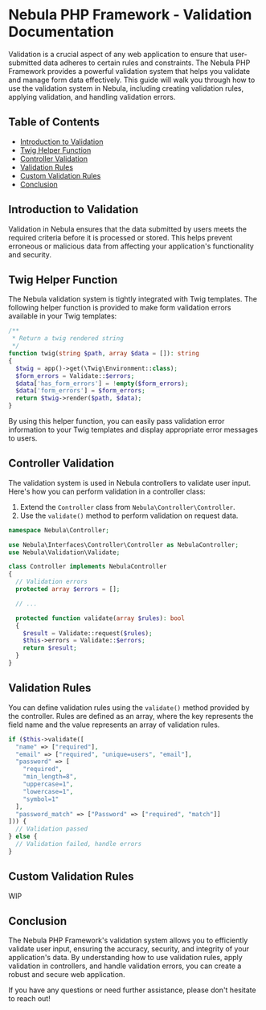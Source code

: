 # Nebula PHP Framework - Validation Documentation

Validation is a crucial aspect of any web application to ensure that user-submitted data adheres to certain rules and constraints. The Nebula PHP Framework provides a powerful validation system that helps you validate and manage form data effectively. This guide will walk you through how to use the validation system in Nebula, including creating validation rules, applying validation, and handling validation errors.

## Table of Contents

- [Introduction to Validation](#introduction-to-validation)
- [Twig Helper Function](#twig-helper-function)
- [Controller Validation](#controller-validation)
- [Validation Rules](#validation-rules)
- [Custom Validation Rules](#custom-validation-rules)
- [Conclusion](#conclusion)

## Introduction to Validation

Validation in Nebula ensures that the data submitted by users meets the required criteria before it is processed or stored. This helps prevent erroneous or malicious data from affecting your application's functionality and security.

## Twig Helper Function

The Nebula validation system is tightly integrated with Twig templates. The following helper function is provided to make form validation errors available in your Twig templates:

```php
/**
 * Return a twig rendered string
 */
function twig(string $path, array $data = []): string
{
  $twig = app()->get(\Twig\Environment::class);
  $form_errors = Validate::$errors;
  $data['has_form_errors'] = !empty($form_errors);
  $data['form_errors'] = $form_errors;
  return $twig->render($path, $data);
}
```

By using this helper function, you can easily pass validation error information to your Twig templates and display appropriate error messages to users.

## Controller Validation

The validation system is used in Nebula controllers to validate user input. Here's how you can perform validation in a controller class:

1. Extend the `Controller` class from `Nebula\Controller\Controller`.
2. Use the `validate()` method to perform validation on request data.

```php
namespace Nebula\Controller;

use Nebula\Interfaces\Controller\Controller as NebulaController;
use Nebula\Validation\Validate;

class Controller implements NebulaController
{
  // Validation errors
  protected array $errors = [];

  // ...

  protected function validate(array $rules): bool
  {
    $result = Validate::request($rules);
    $this->errors = Validate::$errors;
    return $result;
  }
}
```

## Validation Rules

You can define validation rules using the `validate()` method provided by the controller. Rules are defined as an array, where the key represents the field name and the value represents an array of validation rules.

```php
if ($this->validate([
  "name" => ["required"],
  "email" => ["required", "unique=users", "email"],
  "password" => [
    "required",
    "min_length=8",
    "uppercase=1",
    "lowercase=1",
    "symbol=1"
  ],
  "password_match" => ["Password" => ["required", "match"]]
])) {
  // Validation passed
} else {
  // Validation failed, handle errors
}
```

## Custom Validation Rules

WIP

## Conclusion

The Nebula PHP Framework's validation system allows you to efficiently validate user input, ensuring the accuracy, security, and integrity of your application's data. By understanding how to use validation rules, apply validation in controllers, and handle validation errors, you can create a robust and secure web application.

If you have any questions or need further assistance, please don't hesitate to reach out!
